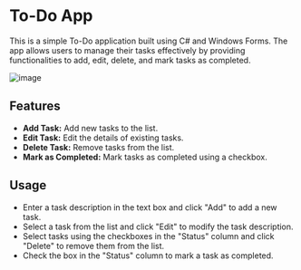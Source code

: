 # To-Do App

This is a simple To-Do application built using C# and Windows Forms. The app allows users to manage their tasks effectively by providing functionalities to add, edit, delete, and mark tasks as completed.

![image](https://github.com/Gumballlr/To-Do-App/assets/84828470/a5523ef8-f0ab-41e9-bc44-1e754f04b5b2)

## Features

- **Add Task:** Add new tasks to the list.
- **Edit Task:** Edit the details of existing tasks.
- **Delete Task:** Remove tasks from the list.
- **Mark as Completed:** Mark tasks as completed using a checkbox.

## Usage

- Enter a task description in the text box and click "Add" to add a new task.
- Select a task from the list and click "Edit" to modify the task description.
- Select tasks using the checkboxes in the "Status" column and click "Delete" to remove them from the list.
- Check the box in the "Status" column to mark a task as completed.
